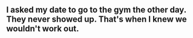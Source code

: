 ## I asked my date to go to the gym the other day. They never showed up. That's when I knew we wouldn't work out.

